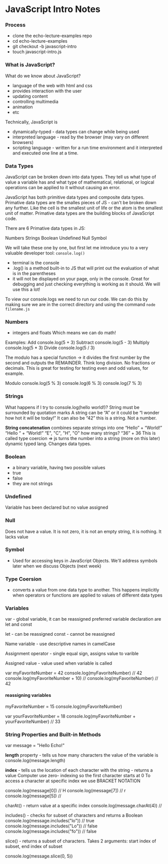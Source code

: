 # JavaScript Intro Notes

### Process

- clone the echo-lecture-examples repo
- cd echo-lecture-examples
- git checkout -b javascript-intro
- touch javascript-intro.js

### What is JavaScript?

What do we know about JavaScript?

- language of the web with html and css
- provides interaction with the user
- updating content
- controlling multimedia
- animation
- etc

Technically, JavaScript is

- dynamically-typed - data types can change while being used
- interpreted language - read by the browser (may vary on different browsers)
- scripting language - written for a run time environment and it interpreted and executed one line at a time.

### Data Types

JavaScript can be broken down into data types. They tell us what type of value a variable has and what type of mathematical, relational, or logical operations can be applied to it without causing an error.

JavaScript has both primitive data types and composite data types. Primative data types are the smalles pieces of JS - can't be broken down any further. Like the cell is the smallest unit of life or the atom is the smallest unit of matter. Primative data types are the building blocks of JavaScript code.

There are 6 Primative data types in JS:

Numbers
Strings
Boolean
Undefined
Null
Symbol

We will take these one by one, but first let me introduce you to a very valuable developer tool: `console.log()`

- terminal is the console
- .log() is a method built-in to JS that will print out the evaluation of what is in the parentheses
- it will not be displayed on your page, only in the console. Great for debugging and just checking everything is working as it should. We will use this a lot!

To view our console.logs we need to run our code. We can do this by making sure we are in the correct directory and using the command
`node filename.js`

### Numbers

- integers and floats
  Which means we can do math!

Examples:
Add
console.log(5 + 3)
Subtract
console.log(5 - 3)
Multiply
console.log(5 \* 3)
Divide
console.log(5 / 3)

The modulo has a special function -> it divides the first number by the second and outputs the REMAINDER. Think long division. No fractions or decimals. This is great for testing for testing even and odd values, for example.

Modulo
console.log(5 % 3)
console.log(6 % 3)
console.log(7 % 3)

### Strings

What happens if I try to console.log(hello world!)?
String must be surrounded by quotation marks
A string can be “A” or it could be “I wonder how hot it will be today!”
It can also be “42” this is a string. Not a number.

**String concatenation** combines separate strings into one
“Hello” + “World!”
“Hello “ + “World!”
“E", "C", "H", "O" how many strings?
“36” + 36
This is called type coercion => js turns the number into a string (more on this later) dynamic typed lang. Changes data types.

### Boolean

- a binary variable, having two possible values
- true
- false
- they are not strings

### Undefined

Variable has been declared but no value assigned

### Null

Does not have a value. It is not zero, it is not an empty string, it is nothing. It lacks value

### Symbol

- Used for accessing keys in JavaScript Objects. We'll address symbols later when we discuss Objects (next week)

### Type Coersion

- converts a value from one data type to another. This happens implicitly when operators or functions are applied to values of different data types

### Variables

var - global variable, it can be reassigned
preferred variable declaration are let and const

let - can be reassigned
const - cannot be reassigned

Name variable - use descriptive names in camelCase

Assignment operator - single equal sign, assigns value to varible

Assigned value - value used when variable is called

var myFavoriteNumber = 42
console.log(myFavoriteNumber) // 42
console.log(myFavoriteNumber + 10) //
console.log(myFavoriteNumber) // 42

#### reassigning variables

myFavoriteNumber = 15
console.log(myFavoriteNumber)

var yourFavoriteNumber = 18
console.log(myFavoriteNumber + yourFavoriteNumber) // 33

### String Properties and Built-in Methods

var message = "Hello Echo!"

**length** property - tells us how many characters the value of the variable is
console.log(message.length)

**index** - tells us the location of each character with the string - returns a value
Computer use zero- indexing so the first character starts at 0
To access a character at specific index we use BRACKET NOTATION

console.log(message[0]) // H
console.log(message[7]) // r
console.log(message[5]) //

charAt() - return value at a specific index
console.log(message.charAt(4)) //

includes() - checks for subset of characters and returns a Boolean
console.log(message.includes("lo")) // true
console.log(message.includes("Lo")) // false
console.log(message.includes("fo")) // false

slice() - returns a subset of characters. Takes 2 arguments: start index of subset, end index of subset

console.log(message.slice(0, 5))
